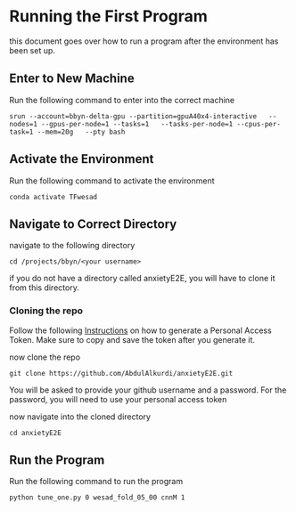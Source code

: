 # Running the First Program
this document goes over how to run a program after the environment has been set up.

## Enter to New Machine
Run the following command to enter into the correct machine

```
srun --account=bbyn-delta-gpu --partition=gpuA40x4-interactive   --nodes=1 --gpus-per-node=1 --tasks=1   --tasks-per-node=1 --cpus-per-task=1 --mem=20g   --pty bash
```

## Activate the Environment
Run the following command to activate the environment
```
conda activate TFwesad
```

## Navigate to Correct Directory
navigate to the following directory

```
cd /projects/bbyn/<your username>
```

if you do not have a directory called anxietyE2E, you will have to clone it from this directory.

### Cloning the repo
Follow the following [Instructions](https://docs.github.com/en/enterprise-server@3.6/authentication/keeping-your-account-and-data-secure/managing-your-personal-access-tokens) on how to generate a Personal Access Token.
Make sure to copy and save the token after you generate it.

now clone the repo
```
git clone https://github.com/AbdulAlkurdi/anxietyE2E.git
```

You will be asked to provide your github username and a password. For the password, you will need to use your personal access token

now navigate into the cloned directory

```
cd anxietyE2E
```

## Run the Program
Run the following command to run the program
```
python tune_one.py 0 wesad_fold_05_00 cnnM 1
```

